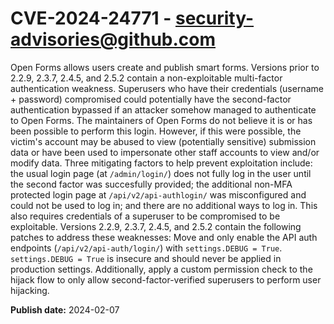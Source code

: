 # CVE-2024-24771 - security-advisories@github.com

Open Forms allows users create and publish smart forms. Versions prior to 2.2.9, 2.3.7, 2.4.5, and 2.5.2 contain a non-exploitable multi-factor authentication weakness. Superusers who have their credentials (username + password) compromised could potentially have the second-factor authentication bypassed if an attacker somehow managed to authenticate to Open Forms. The maintainers of Open Forms do not believe it is or has been possible to perform this login. However, if this were possible, the victim's account may be abused to view (potentially sensitive) submission data or have been used to impersonate other staff accounts to view and/or modify data. Three mitigating factors to help prevent exploitation include: the usual login page (at `/admin/login/`) does not fully log in the user until the second factor was succesfully provided; the additional non-MFA protected login page at `/api/v2/api-authlogin/` was misconfigured and could not be used to log in; and there are no additional ways to log in. This also requires credentials of a superuser to be compromised to be exploitable. Versions 2.2.9, 2.3.7, 2.4.5, and 2.5.2 contain the following patches to address these weaknesses: Move and only enable the API auth endpoints (`/api/v2/api-auth/login/`) with `settings.DEBUG = True`. `settings.DEBUG = True` is insecure and should never be applied in production settings. Additionally, apply a custom permission check to the hijack flow to only allow second-factor-verified superusers to perform user hijacking.

**Publish date:** 2024-02-07
